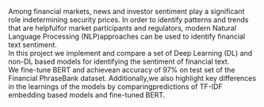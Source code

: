 Among financial markets, news and investor sentiment play a significant role indetermining security prices. 
In order to identify patterns and trends that are helpfulfor market participants and regulators, modern Natural Language Processing (NLP)approaches can be used to identify financial text sentiment.  
In this project we implement and compare a set of Deep Learning (DL) and non-DL based models for identifying the sentiment of financial text.  
We fine-tune BERT and achievean accuracy of 97% on test set of the Financial PhraseBank dataset. 
Additionally,we also highlight key differences in the learnings of the models by comparingpredictions of TF-IDF embedding based models and fine-tuned BERT.
